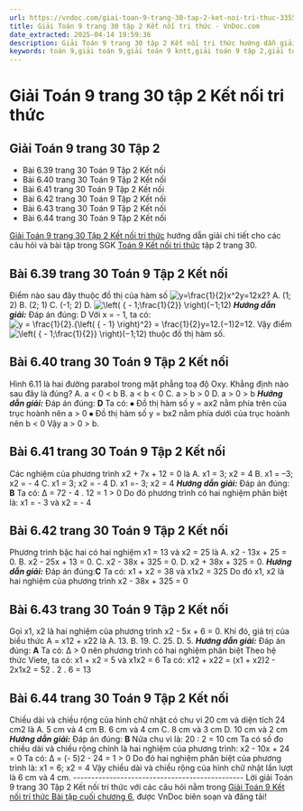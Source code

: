 ```yaml
---
url: https://vndoc.com/giai-toan-9-trang-30-tap-2-ket-noi-tri-thuc-335599
title: Giải Toán 9 trang 30 tập 2 Kết nối tri thức - VnDoc.com
date_extracted: 2025-04-14 19:59:36
description: Giải Toán 9 trang 30 tập 2 Kết nối tri thức hướng dẫn giải chi tiết các câu hỏi và bài tập trong SGK Toán 9 Kết nối tri thức tập 2.
keywords: toán 9,giải toán 9,giải toán 9 kntt,giải toán 9 tập 2,giải toán 9 kết nối tri thức,toán 9 kết nối tri thức tập 2,Toán 9 Kết nối tri thức Bài tập cuối chương 6,giải Toán 9 Kết nối tri thức Bài tập cuối chương 6,giải toán 9 kntt Bài tập cuối chương 6,toán 9 kết nối tri thức tập 2 trang 30,Bài tập cuối chương 6,giải toán 9 trang 30,giải toán 9 trang 30 kết nối,toán 9 trang 30 kết nối tri thức,toán 9 kntt tập 2 trang 30,toán 9 kết nối trang 30,bài 6.46 sgk toán 9 tập 2
---
```


# Giải Toán 9 trang 30 tập 2 Kết nối tri thức
## Giải Toán 9 trang 30 Tập 2
  * Bài 6.39 trang 30 Toán 9 Tập 2 Kết nối
  * Bài 6.40 trang 30 Toán 9 Tập 2 Kết nối
  * Bài 6.41 trang 30 Toán 9 Tập 2 Kết nối
  * Bài 6.42 trang 30 Toán 9 Tập 2 Kết nối
  * Bài 6.43 trang 30 Toán 9 Tập 2 Kết nối
  * Bài 6.44 trang 30 Toán 9 Tập 2 Kết nối

[Giải Toán 9 trang 30 Tập 2 Kết nối tri thức](<https://vndoc.com/giai-toan-9-trang-30-tap-2-ket-noi-tri-thuc-335599>) hướng dẫn giải chi tiết cho các câu hỏi và bài tập trong SGK [Toán 9 Kết nối tri thức](<https://vndoc.com/toan-9-ket-noi-tri-thuc>) tập 2 trang 30.
## **Bài 6.39 trang 30 Toán 9 Tập 2 Kết nối**
Điểm nào sau đây thuộc đồ thị của hàm số ![y=\\frac{1}{2}x^2](https://i.vdoc.vn/data/image/blank.png)y=12x2?
A. \(1; 2\)
B. \(2; 1\)
C. \(-1; 2\)
D. ![\\left\( { - 1;\\frac{1}{2}} \\right\)](https://i.vdoc.vn/data/image/blank.png)\(−1;12\)
_**Hướng dẫn giải:**_
Đáp án đúng: D
Với x = - 1, ta có: ![y = \\frac{1}{2}.{\\left\( { - 1} \\right\)^2} = \\frac{1}{2}](https://i.vdoc.vn/data/image/blank.png)y=12.\(−1\)2=12.
Vậy điểm ![\\left\( { - 1;\\frac{1}{2}} \\right\)](https://i.vdoc.vn/data/image/blank.png)\(−1;12\) thuộc đồ thị hàm số.
## **Bài 6.40 trang 30 Toán 9 Tập 2 Kết nối**
Hình 6.11 là hai đường parabol trong mặt phẳng toạ độ Oxy. Khẳng định nào sau đây là đúng?
A. a < 0 < b
B. a < b < 0
C. a > b > 0
D. a > 0 > b
_**Hướng dẫn giải:**_
Đáp án đúng: **D**
Ta có:
⦁ Đồ thị hàm số y = ax2 nằm phía trên của trục hoành nên a > 0
⦁ Đồ thị hàm số y = bx2 nằm phía dưới của trục hoành nên b < 0
Vậy a > 0 > b.
## **Bài 6.41 trang 30 Toán 9 Tập 2 Kết nối**
Các nghiệm của phương trình x2 \+ 7x + 12 = 0 là
A. x1 = 3; x2 = 4
B. x1 = –3; x2 = - 4
C. x1 = 3; x2 = - 4
D. x1 =- 3; x2 = 4
 _**Hướng dẫn giải:**_
Đáp án đúng: **B**
Ta có: ∆ = 72 \- 4 . 12 = 1 > 0
Do đó phương trình có hai nghiệm phân biệt là:
x1 = - 3 và x2 = - 4
## **Bài 6.42 trang 30 Toán 9 Tập 2 Kết nối**
Phương trình bậc hai có hai nghiệm x­1 = 13 và x2 = 25 là
A. x2 \- 13x + 25 = 0.
B. x2 \- 25x + 13 = 0.
C. x2 \- 38x + 325 = 0.
D. x2 \+ 38x + 325 = 0.
_**Hướng dẫn giải:**_
Đáp án đúng:**C**
Ta có: x1 \+ x­2 = 38 và x1x2 = 325
Do đó x1, x2 là hai nghiệm của phương trình x2 \- 38x + 325 = 0
## **Bài 6.43 trang 30 Toán 9 Tập 2 Kết nối**
Gọi x1, x2 là hai nghiệm của phương trình x2 \- 5x + 6 = 0. Khi đó, giá trị của biểu thức A = x12 \+ x22 là
A. 13.
B. 19.
C. 25.
D. 5.
_**Hướng dẫn giải:**_
Đáp án đúng: **A**
Ta có: ∆ > 0 nên phương trình có hai nghiệm phân biệt
Theo hệ thức Viete, ta có: x1 \+ x2 = 5 và x1x2 = 6
Ta có: x12 \+ x22 = \(x1 \+ x2\)2 \- 2x1x2
= 52 . 2 . 6 = 13
## **Bài 6.44 trang 30 Toán 9 Tập 2 Kết nối**
Chiều dài và chiều rộng của hình chữ nhật có chu vi 20 cm và diện tích 24 cm2 là
A. 5 cm và 4 cm
B. 6 cm và 4 cm
C. 8 cm và 3 cm
D. 10 cm và 2 cm
 _**Hướng dẫn giải:**_
Đáp án đúng: **B**
Nửa chu vi là: 20 : 2 = 10 cm
Ta có số đo chiều dài và chiều rộng chính là hai nghiệm của phương trình:
x2 \- 10x + 24 = 0
Ta có: ∆ = \(- 5\)2 \- 24 = 1 > 0
Do đó hai nghiệm phân biệt của phương trình là:
x1 = 6; x2 = 4
Vậy chiều dài và chiều rộng của hình chữ nhật lần lượt là 6 cm và 4 cm.
\-----------------------------------------------
Lời giải Toán 9 trang 30 Tập 2 Kết nối tri thức với các câu hỏi nằm trong [Giải Toán 9 Kết nối tri thức Bài tập cuối chương 6](<https://vndoc.com/toan-9-ket-noi-tri-thuc-bai-tap-cuoi-chuong-6-334151>), được VnDoc biên soạn và đăng tải\!
